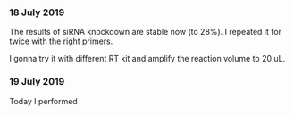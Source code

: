 ### 18 July 2019
The results of siRNA knockdown are stable now (to 28%). I repeated it for twice with the right primers.

I gonna try it with different RT kit and amplify the reaction volume to 20 uL.

### 19 July 2019
Today I performed
